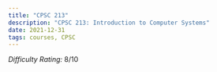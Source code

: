 ```yaml
---
title: "CPSC 213"
description: "CPSC 213: Introduction to Computer Systems"
date: 2021-12-31
tags: courses, CPSC
---
```


*Difficulty Rating:* 8/10

